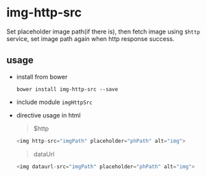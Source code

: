 # img-http-src
Set placeholder image path(if there is), then fetch image using `$http` service, set image path again when http response success.



## usage
- install from bower  

	~~~shell
	bower install img-http-src --save
	~~~
- include module `imgHttpSrc`
- directive usage in html
	
	>$http
	
	~~~javascript
	<img http-src="imgPath" placeholder="phPath" alt="img">
	~~~
	>dataUrl
	
	~~~javascript
	<img dataurl-src="imgPath" placeholder="phPath" alt="img">
	~~~
